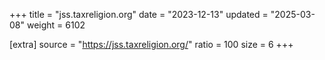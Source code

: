 +++
title = "jss.taxreligion.org"
date = "2023-12-13"
updated = "2025-03-08"
weight = 6102

[extra]
source = "https://jss.taxreligion.org/"
ratio = 100
size = 6
+++
